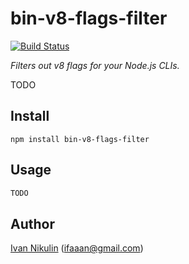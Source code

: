 # bin-v8-flags-filter
[![Build Status](https://api.travis-ci.org/inikulin/bin-v8-flags-filter.svg)](https://travis-ci.org/inikulin/bin-v8-flags-filter)

*Filters out v8 flags for your Node.js CLIs.*

TODO

## Install
```
npm install bin-v8-flags-filter
```

## Usage
```js
TODO
```

## Author
[Ivan Nikulin](https://github.com/inikulin) (ifaaan@gmail.com)
